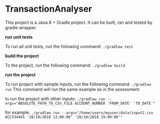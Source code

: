 # TransactionAnalyser
This project is a Java 8 + Gradle project. It can be built, ran and tested by gradle wrapper.


**run unit tests**

To run all unit tests, run the following command:
`./gradlew test`

**build the project**

To the project, run the following command:
`./gradlew build`


**run the project**

To run project with sample inputs, run the following command:
`./gradlew run`
This command will run the same example as in the assessment.

to run the project with other inputs:
`./gradlew run --args="ABSOLUTE_PATH_TO_CSV_FILE ACCOUNT_NUMBER 'FROM_DATE' 'TO_DATE'"`

for example:
`./gradlew run --args="/home/users/myuser/data/input2.csv ACC334455 '20/10/2018 12:00:00' '20/10/2018 19:00:00'"`



